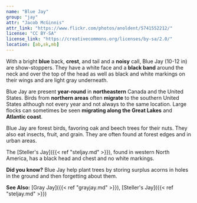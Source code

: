 ```yaml
---
name: "Blue Jay"
group: "jay"
attr: "Jacob McGinnis"
attr_link: "https://www.flickr.com/photos/anoldent/5741552212/"
license: "CC BY-SA"
license_link: "https://creativecommons.org/licenses/by-sa/2.0/"
location: [ab,sk,mb]
---
```

With a bright **blue** back, **crest**, and tail and a **noisy** call, Blue Jay (10-12 in) are show-stoppers. They have a white face and a **black band** around the neck and over the top of the head as well as black and white markings on their wings and are light gray underneath. 

Blue Jay are present **year-round** in **northeastern** Canada and the United States. Birds from **northern areas** often **migrate** to the southern United States although not every year and not always to the same location. Large flocks can sometimes be seen **migrating along the Great Lakes** and **Atlantic coast**.

Blue Jay are forest birds, favoring oak and beech trees for their nuts. They also eat insects, fruit, and grain. They are often found at forest edges and in urban areas.

The [Steller's Jay]({{< ref "steljay.md" >}}), found in western North America, has a black head and chest and no white markings.

**Did you know?** Blue Jay help plant trees by storing surplus acorns in holes in the ground and then forgetting about them.

<!-- generated, do not edit -->
**See Also:**
[Gray Jay]({{< ref "grayjay.md" >}}),
[Steller's Jay]({{< ref "steljay.md" >}})
